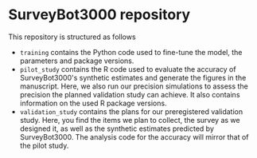 # SurveyBot3000 repository
This repository is structured as follows

- `training` contains the Python code used to fine-tune the model, the parameters and package versions.
- `pilot_study` contains the R code used to evaluate the accuracy of SurveyBot3000's synthetic estimates and generate the figures in the manuscript. Here, we also run our precision simulations to assess the precision the planned validation study can achieve. It also contains information on the used R package versions.
- `validation_study` contains the plans for our preregistered validation study. Here, you find the items we plan to collect, the survey as we designed it, as well as the synthetic estimates predicted by SurveyBot3000. The analysis code for the accuracy will mirror that of the pilot study.